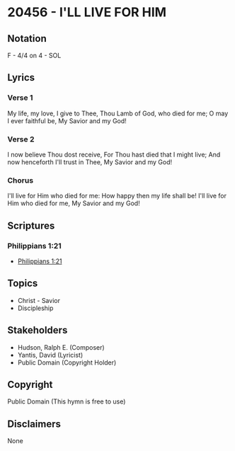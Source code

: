 # 20456 - I'LL LIVE FOR HIM

## Notation

F - 4/4 on 4 - SOL

## Lyrics

### Verse 1

My life, my love, I give to Thee, Thou Lamb of God, who died for me; O may I ever faithful be, My Savior and my God!

### Verse 2

I now believe Thou dost receive, For Thou hast died that I might live; And now henceforth I'll trust in Thee, My Savior and my God!

### Chorus

I'll live for Him who died for me: How happy then my life shall be! I'll live for Him who died for me, My Savior and my God!


## Scriptures

### Philippians 1:21

- [Philippians 1:21](https://www.biblegateway.com/passage/?search=Philippians%201%3A21)


## Topics

- Christ - Savior
- Discipleship

## Stakeholders

- Hudson, Ralph E. (Composer)
- Yantis, David (Lyricist)
- Public Domain (Copyright Holder)

## Copyright

Public Domain
(This hymn is free to use)

## Disclaimers

None

